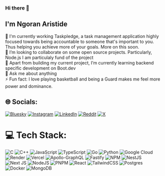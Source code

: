 ### Hi there 👋

## I'm Ngoran Aristide

<!--
**NgoranA/NgoranA** is a ✨ _special_ ✨ repository because its `README.md` (this file) appears on your GitHub profile.

Here are some ideas to get you started:





- 🔭 I’m currently working on ...
- 🌱 I’m currently learning ...
- 👯 I’m looking to collaborate on ...
- 🤔 I’m looking for help with ...
- 💬 Ask me about ...
- 📫 How to reach me: ...
- 😄 Pronouns: ...
- ⚡ Fun fact: ...

![](https://github-readme-stats.vercel.app/api?username=ngorana&theme=dark&hide_border=true&include_all_commits=false&count_private=true)<br/>
# 📊 GitHub Stats:

![](https://nirzak-streak-stats.vercel.app/?user=ngorana&theme=dark&hide_border=true)<br/>
![](https://github-readme-stats.vercel.app/api/top-langs/?username=ngorana&theme=dark&hide_border=true&include_all_commits=false&count_private=true&layout=compact)
-->


🔭 I'm currently working Taskpledge, a task management  application highly focused towards being accountable to someone that's important to you.  Thus helping you achieve more of your goals. More on this soon.<br>
👯 I’m looking to collaborate on some open source projects. Particularly, Node.js I am particulaly fund of the project<br>
🌱 Apart from building my current project, I’m currently learning backend specific development on Boot.dev<br>
💬 Ask me about anything <br>
⚡ Fun fact: I love playing basketball and being a Guard makes me feel more power and dominance. 


## 🌐 Socials:
[![Bluesky](https://img.shields.io/badge/bluesky-0285FF?style=for-the-badge&logo=bluesky&logoColor=%23FFFFFF)](https://bsky.app/profile/arcaf.bsky.social) [![Instagram](https://img.shields.io/badge/Instagram-%23E4405F.svg?logo=Instagram&logoColor=white)](https://instagram.com/arisearistide) [![LinkedIn](https://img.shields.io/badge/LinkedIn-%230077B5.svg?logo=linkedin&logoColor=white)](https://linkedin.com/in/arisearistide) [![Reddit](https://img.shields.io/badge/Reddit-%23FF4500.svg?logo=Reddit&logoColor=white)](https://reddit.com/user/arisearistide) [![X](https://img.shields.io/badge/X-black.svg?logo=X&logoColor=white)](https://x.com/arisearistide) 

# 💻 Tech Stack:
![C](https://img.shields.io/badge/c-%2300599C.svg?style=for-the-badge&logo=c&logoColor=white) ![C++](https://img.shields.io/badge/c++-%2300599C.svg?style=for-the-badge&logo=c%2B%2B&logoColor=white) ![JavaScript](https://img.shields.io/badge/javascript-%23323330.svg?style=for-the-badge&logo=javascript&logoColor=%23F7DF1E) ![TypeScript](https://img.shields.io/badge/typescript-%23007ACC.svg?style=for-the-badge&logo=typescript&logoColor=white) ![Go](https://img.shields.io/badge/go-%2300ADD8.svg?style=for-the-badge&logo=go&logoColor=white) ![Python](https://img.shields.io/badge/python-3670A0?style=for-the-badge&logo=python&logoColor=ffdd54) ![Google Cloud](https://img.shields.io/badge/GoogleCloud-%234285F4.svg?style=for-the-badge&logo=google-cloud&logoColor=white) ![Render](https://img.shields.io/badge/Render-%46E3B7.svg?style=for-the-badge&logo=render&logoColor=white) ![Vercel](https://img.shields.io/badge/vercel-%23000000.svg?style=for-the-badge&logo=vercel&logoColor=white) ![Apollo-GraphQL](https://img.shields.io/badge/-ApolloGraphQL-311C87?style=for-the-badge&logo=apollo-graphql) ![Fastify](https://img.shields.io/badge/fastify-%23000000.svg?style=for-the-badge&logo=fastify&logoColor=white) ![NPM](https://img.shields.io/badge/NPM-%23CB3837.svg?style=for-the-badge&logo=npm&logoColor=white) ![NestJS](https://img.shields.io/badge/nestjs-%23E0234E.svg?style=for-the-badge&logo=nestjs&logoColor=white) ![Next JS](https://img.shields.io/badge/Next-black?style=for-the-badge&logo=next.js&logoColor=white) ![NodeJS](https://img.shields.io/badge/node.js-6DA55F?style=for-the-badge&logo=node.js&logoColor=white) ![PNPM](https://img.shields.io/badge/pnpm-%234a4a4a.svg?style=for-the-badge&logo=pnpm&logoColor=f69220) ![React](https://img.shields.io/badge/react-%2320232a.svg?style=for-the-badge&logo=react&logoColor=%2361DAFB) ![TailwindCSS](https://img.shields.io/badge/tailwindcss-%2338B2AC.svg?style=for-the-badge&logo=tailwind-css&logoColor=white) ![Postgres](https://img.shields.io/badge/postgres-%23316192.svg?style=for-the-badge&logo=postgresql&logoColor=white) ![Docker](https://img.shields.io/badge/docker-%230db7ed.svg?style=for-the-badge&logo=docker&logoColor=white) ![MongoDB](https://img.shields.io/badge/MongoDB-%234ea94b.svg?style=for-the-badge&logo=mongodb&logoColor=white)


